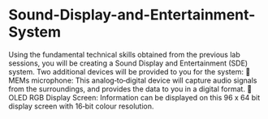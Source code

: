# Sound-Display-and-Entertainment-System
Using the fundamental technical skills obtained from the previous lab sessions, you will be creating a Sound Display and Entertainment (SDE) system. Two additional devices will be provided to you for the system:  MEMs microphone: This analog‐to‐digital device will capture audio signals from the surroundings, and provides the data to you in a digital format.  OLED RGB Display Screen: Information can be displayed on this 96 x 64 bit display screen with 16‐bit colour resolution.
